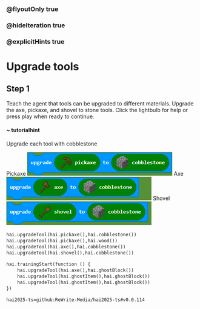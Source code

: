 ### @flyoutOnly true
### @hideIteration true
### @explicitHints true

# Upgrade tools

## Step 1
Teach the agent that tools can be upgraded to different materials. Upgrade the axe, pickaxe, and shovel to stone tools. Click the lightbulb for help or press play when ready to continue.

#### ~ tutorialhint 
Upgrade each tool with cobblestone

Pickaxe
![Pickaxe](https://raw.githubusercontent.com/ReWrite-Media/makecode/master/blocks/hai2025/img/pickaxe_upgrade.png "Pickaxe")
Axe
![Axe](https://raw.githubusercontent.com/ReWrite-Media/makecode/master/blocks/hai2025/img/axe_upgrade.png "Axe")
Shovel
![Shovel](https://raw.githubusercontent.com/ReWrite-Media/makecode/master/blocks/hai2025/img/shovel_upgrade.png "Shovel")

```ghost
hai.upgradeTool(hai.pickaxe(),hai.cobblestone())
hai.upgradeTool(hai.pickaxe(),hai.wood())
hai.upgradeTool(hai.axe(),hai.cobblestone())
hai.upgradeTool(hai.shovel(),hai.cobblestone())
```
```template
hai.trainingStart(function () {
    hai.upgradeTool(hai.axe(),hai.ghostBlock())
    hai.upgradeTool(hai.ghostItem(),hai.ghostBlock())
    hai.upgradeTool(hai.ghostItem(),hai.ghostBlock())
})

```
```package
hai2025-ts=github:ReWrite-Media/hai2025-ts#v0.0.114
```
